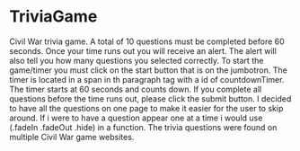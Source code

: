 # TriviaGame
Civil War trivia game.
A total of 10 questions must be completed before 60 seconds. 
Once your time runs out you will receive an alert. 
The alert will also tell you how many questions you selected correctly.
To start the game/timer you must click on the start button that is on the jumbotron.
The timer is located in a span in th paragraph tag with a id of countdownTimer. The timer starts at 60 seconds and counts down.
If you complete all questions before the time runs out, please click the submit button.
I decided to have all the questions on one page to make it easier for the user to skip around. If i were to have a question appear one at a time i would use (.fadeIn .fadeOut .hide) in a function. 
The trivia questions were found on multiple Civil War game websites.